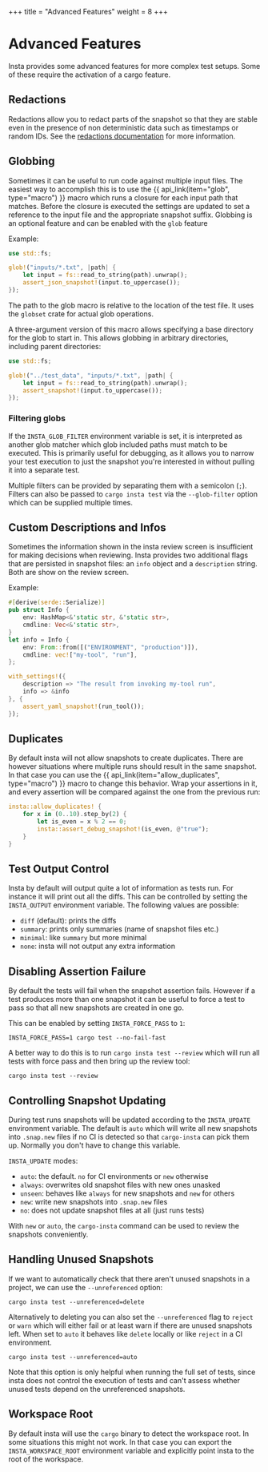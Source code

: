 +++
title = "Advanced Features"
weight = 8
+++

# Advanced Features

Insta provides some advanced features for more complex test setups.  Some of
these require the activation of a cargo feature.

## Redactions

Redactions allow you to redact parts of the snapshot so that they are stable
even in the presence of non deterministic data such as timestamps or random
IDs.  See the [redactions documentation](../redactions/) for more information.

## Globbing

Sometimes it can be useful to run code against multiple input files.
The easiest way to accomplish this is to use the {{ api_link(item="glob", type="macro") }}
macro which runs a closure for each input path that matches. Before the
closure is executed the settings are updated to set a reference to the input
file and the appropriate snapshot suffix. Globbing is an optional feature and
can be enabled with the `glob` feature

Example:

```rust
use std::fs;

glob!("inputs/*.txt", |path| {
    let input = fs::read_to_string(path).unwrap();
    assert_json_snapshot!(input.to_uppercase());
});
```

The path to the glob macro is relative to the location of the test
file.  It uses the `globset` crate for actual glob operations.

A three-argument version of this macro allows specifying a base directory
for the glob to start in. This allows globbing in arbitrary directories,
including parent directories:

```rust
use std::fs;

glob!("../test_data", "inputs/*.txt", |path| {
    let input = fs::read_to_string(path).unwrap();
    assert_snapshot!(input.to_uppercase());
});
```

### Filtering globs

If the `INSTA_GLOB_FILTER` environment variable is set, it is interpreted as
another glob matcher which glob included paths must match to be executed. This
is primarily useful for debugging, as it allows you to narrow your test execution
to just the snapshot you're interested in without pulling it into a separate test.

Multiple filters can be provided by separating them with a semicolon (`;`).
Filters can also be passed to `cargo insta test` via the `--glob-filter` option
which can be supplied multiple times.

## Custom Descriptions and Infos

Sometimes the information shown in the insta review screen is insufficient for
making decisions when reviewing.  Insta provides two additional flags that are
persisted in snapshot files: an `info` object and a `description` string.  Both
are show on the review screen.

Example:

```rust
#[derive(serde::Serialize)]
pub struct Info {
    env: HashMap<&'static str, &'static str>,
    cmdline: Vec<&'static str>,
}
let info = Info {
    env: From::from([("ENVIRONMENT", "production")]),
    cmdline: vec!["my-tool", "run"],
};

with_settings!({
    description => "The result from invoking my-tool run",
    info => &info
}, {
    assert_yaml_snapshot!(run_tool());
});
```

## Duplicates

By default insta will not allow snapshots to create duplicates.  There are
however situations where multiple runs should result in the same snapshot.
In that case you can use the {{ api_link(item="allow_duplicates", type="macro") }}
macro to change this behavior.  Wrap your assertions in it, and every assertion
will be compared against the one from the previous run:

```rust
insta::allow_duplicates! {
    for x in (0..10).step_by(2) {
        let is_even = x % 2 == 0;
        insta::assert_debug_snapshot!(is_even, @"true");
    }
}
```

## Test Output Control

Insta by default will output quite a lot of information as tests run.  For
instance it will print out all the diffs.  This can be controlled by setting
the `INSTA_OUTPUT` environment variable.  The following values are possible:

* `diff` (default): prints the diffs
* `summary`: prints only summaries (name of snapshot files etc.)
* `minimal`: like `summary` but more minimal
* `none`: insta will not output any extra information

## Disabling Assertion Failure

By default the tests will fail when the snapshot assertion fails.  However
if a test produces more than one snapshot it can be useful to force a test
to pass so that all new snapshots are created in one go.

This can be enabled by setting `INSTA_FORCE_PASS` to `1`:

```
INSTA_FORCE_PASS=1 cargo test --no-fail-fast
```

A better way to do this is to run `cargo insta test --review` which will
run all tests with force pass and then bring up the review tool:

```
cargo insta test --review
```

## Controlling Snapshot Updating

During test runs snapshots will be updated according to the `INSTA_UPDATE`
environment variable.  The default is `auto` which will write all new
snapshots into `.snap.new` files if no CI is detected so that `cargo-insta`
can pick them up.  Normally you don't have to change this variable.

`INSTA_UPDATE` modes:

- `auto`: the default. `no` for CI environments or `new` otherwise
- `always`: overwrites old snapshot files with new ones unasked
- `unseen`: behaves like `always` for new snapshots and `new` for others
- `new`: write new snapshots into `.snap.new` files
- `no`: does not update snapshot files at all (just runs tests)

With `new` or `auto`, the `cargo-insta` command can be used
to review the snapshots conveniently.

## Handling Unused Snapshots

If we want to automatically check that there aren't unused snapshots in a
project, we can use the `--unreferenced` option:

```
cargo insta test --unreferenced=delete
```

Alternatively to deleting you can also set the `--unreferenced` flag to
`reject` or `warn` which will either fail or at least warn if there are
unused snapshots left.  When set to `auto` it behaves like `delete` locally
or like `reject` in a CI environment.

```
cargo insta test --unreferenced=auto
```

Note that this option is only helpful when running the full set of tests, since
insta does not control the execution of tests and can't assess whether unused
tests depend on the unreferenced snapshots.

## Workspace Root

By default insta will use the `cargo` binary to detect the workspace root. In
some situations this might not work. In that case you can export the
`INSTA_WORKSPACE_ROOT` environment variable and explicitly point insta to the
root of the workspace.
